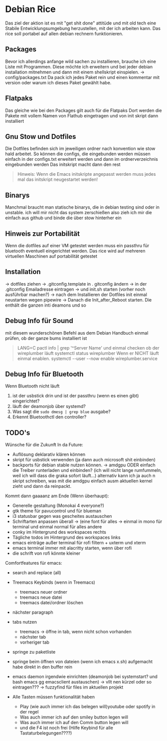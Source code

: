 # Debian Rice
Das ziel der aktion ist es mit "get shit done" attitüde und mit old tech
eine Stabile Entwicklungsumgebung herzustellen, mit der ich arbeiten kann.
Das rice soll portabel auf allen debian rechnern funktionieren.

## Packages
Bevor ich allerdings anfange wild sachen zu installieren, brauche ich eine Liste mit Programmen.
Diese möchte ich erweitern und bei jeder debian installation mitnehmen und dann mit einem shellskript einspielen.
-> config/packages.txt
Da pack ich jedes Paket rein und einen kommentar mit version oder warum
ich dieses Paket gewählt habe.

## Flatpaks
Das gleiche wie bei den Packages gilt auch für die Flatpaks
Dort werden die Pakete mit vollem Namen von Flathub eingetragen und von init skript dann installiert

## Gnu Stow und Dotfiles
Die Dotfiles befinden sich im jeweiligen ordner nach konvention wie stow hald arbeitet.
So können die configs, die eingebunden werden müssen einfach in der configs.txt erweitert werden
und dann im ordnerverzeichnis eingebunden werden
Das initskript macht dann den rest

> Hinweis: Wenn die Emacs initskripte angepasst werden 
> muss jedes mal das initskript neugestartet werden!

## Binarys
Manchmal braucht man statische binarys, die in debian testing sind oder in unstable.
ich will mir nicht das system zerschießen also zieh ich mir die einfach aus github
und binde die über stow hinterher ein

## Hinweis zur Portabilität
Wenn die dotfiles auf einer VM getestet werden muss ein passthru für bluetooth 
eventuell eingerichtet werden. Das rice wird auf mehreren virtuellen Maschinen auf 
portabilität getestet

## Installation
-> dotfiles ziehen
-> .gitconfig.template in . gitconfig ändern
-> in der .gitconfig Emailadresse eintragen
-> und init.sh starten (vorher noch ausführbar machen?)
-> nach dem Installieren der Dotfiles init einmal neustarten wegen pipewire
-> Danach die Init_after_Reboot starten. Die enthält die ganzen inti deamons und so

## Debug Info für Sound
mit diesem wunderschönen Befehl aus dem Debian Handbuch einmal prüfen, ob der ganze bums installiert ist
> LANG=C pactl info | grep '^Server Name'
und einmal checken ob der wireplumber läuft
> systemctl status wireplumber
> Wenn er NICHT läuft einmal enablen.
> systemctl --user --now enable wireplumber.service

## Debug Info für Bluetooth
Wenn Bluetooth nicht läuft 
1) ist der usbstick drin und ist der passthru (wenn es einen gibt) eingerichtet?
2) läuft der deamonjob über systemd? 
3) Was sagt die `sudo dmesg | grep blue` ausgabe?
4) Erkennt Bluetoothctl den controller?

## TODO's
Wünsche für die Zukunft
In da Future:
- Auflösung deklarativ klären können
- skript für usbstick verwenden (ja dann auch microsoft shit einbinden)
- backports für debian stable nutzen können. -> amdgpu
ODER einfach die Treiber runterladen und einbinden?
(ich will nicht lange rumfummeln, weil ich will dass die graka sofort läuft...) alternativ kann ich ja auch n skript schreiben, was mit die amdgpu einfach ausm aktuellen kernel zieht und dann da reinpackt.

Kommt dann gaaaanz am Ende (Wenn überhaupt):
- Generelle gestaltung (Monokai 4 everyone?)
- gtk theme für pavucontrol und für blueman
- i3 statusbar gegen was gescheites austauschen
- Schriftarten anpassen überall 
  -> (eine font für alles -> einmal in mono für terminal und einmal normal für alles andere
- conky im Hintergrund des workspaces rechts
- Tägliche  todos im Hintergrund des workspaces links
- emacs einträge außer terminal für rofi filtern + uxterm und xterm
- emacs terminal immer mit alacritty starten, wenn über rofi
- die schrift von rofi könnte kleiner 

Comfortfeatures für emacs:
- search and replace (all)
- Treemacs Keybinds (wenn in Treemacs)
   - treemacs neuer ordner
   - treemacs neue datei
   - treemacs datei/ordner löschen
- nächster paragraph
- tabs nutzen
  - treemacs -> öffne in tab, wenn nicht schon vorhanden
  - nächster tab
  - vorheriger tab
- springe zu paketliste
- springe beim öffnen von dateien (wenn ich emacs x.sh) aufgemacht habe direkt in den buffer rein
- emacs daemon irgendwie einrichten (deamonjob bei systemstart? und bash emacs gg emacsclient austauschen)
  -> vllt nen kürzel oder so eintragen???
-> fuzzyfind für files im aktuellen projekt 

- Alle Tasten müssen funktionalität haben
  - Play (wie auch immer ich das belegen will)youtube oder spotify in der regel
  - Was auch immer ich auf den smiley button legen will
  - Was auch immer ich auf den Comm button legen will
  - und die F4 ist noch frei (Hilfe Keybind für alle Tastaturbelegungen????)
